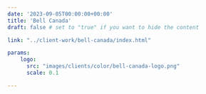 ```yaml
---
date: '2023-09-05T00:00:00+00:00'
title: 'Bell Canada'
draft: false # set to "true" if you want to hide the content

link: "../client-work/bell-canada/index.html" 

params:
    logo:
      src: "images/clients/color/bell-canada-logo.png"
      scale: 0.1

---
```

